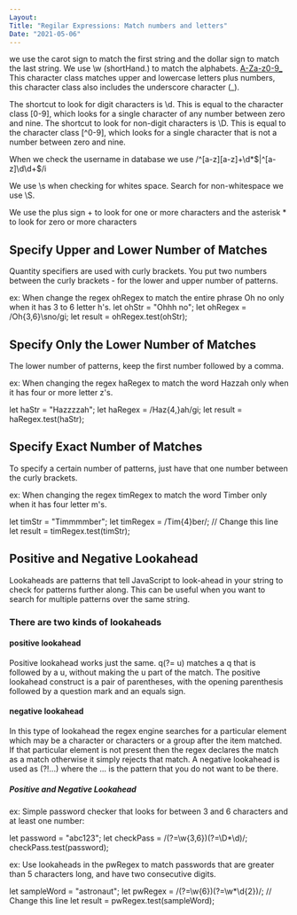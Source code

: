 ```yaml
---
Layout:
Title: "Regilar Expressions: Match numbers and letters"
Date: "2021-05-06"
---
```



we use the carot sign to match the first string and the dollar sign to match the last string.
We use \w (shortHand.) to match the alphabets. [A-Za-z0-9_](longHand.) This character class matches upper and lowercase letters plus numbers, this character class also includes the underscore character (_).

The shortcut to look for digit characters is \d. This is equal to the character class [0-9], which looks for a single character of any number between zero and nine.
The shortcut to look for non-digit characters is \D. This is equal to the character class [^0-9],  which looks for a single character that is not a number between zero and nine.

When we check the username in database we use /^[a-z][a-z]+\d*$|^[a-z]\d\d+$/i

We use \s when checking for whites space.
Search for non-whitespace we use \S.

We use the plus sign + to look for one or more characters and the asterisk * to look for zero or more characters

## Specify Upper and Lower Number of Matches

Quantity specifiers are used with curly brackets.
You put two numbers between the curly brackets - for the lower and upper number of patterns.

ex: When change the regex ohRegex to match the entire phrase Oh no only when it has 3 to 6 letter h's.
let ohStr = "Ohhh no";
let ohRegex = /Oh{3,6}\sno/gi;
let result = ohRegex.test(ohStr);

## Specify Only the Lower Number of Matches

The lower number of patterns, keep the first number followed by a comma.

ex: When changing the regex haRegex to match the word Hazzah only when it has four or more letter z's.

let haStr = "Hazzzzah";
let haRegex = /Haz{4,}ah/gi; 
let result = haRegex.test(haStr);

## Specify Exact Number of Matches

To specify a certain number of patterns, just have that one number between the curly brackets.

ex: When changing the regex timRegex to match the word Timber only when it has four letter m's.

let timStr = "Timmmmber";
let timRegex = /Tim{4}ber/; // Change this line
let result = timRegex.test(timStr);

## Positive and Negative Lookahead

Lookaheads are patterns that tell JavaScript to look-ahead in your string to check for patterns further along. This can be useful when you want to search for multiple patterns over the same string.

### There are two kinds of lookaheads
#### positive lookahead 

Positive lookahead works just the same. q(?= u) matches a q that is followed by a u, without making the u part of the match. The positive lookahead construct is a pair of parentheses, with the opening parenthesis followed by a question mark and an equals sign.

#### negative lookahead

In this type of lookahead the regex engine searches for a particular element which may be a character or characters or a group after the item matched. If that particular element is not present then the regex declares the match as a match otherwise it simply rejects that match.
A negative lookahead is used as (?!...) where the ... is the pattern that you do not want to be there. 

##### Positive and Negative Lookahead

ex: Simple password checker that looks for between 3 and 6 characters and at least one number:

let password = "abc123";
let checkPass = /(?=\w{3,6})(?=\D*\d)/;
checkPass.test(password);

ex: Use lookaheads in the pwRegex to match passwords that are greater than 5 characters long, and have two consecutive digits.

let sampleWord = "astronaut";
let pwRegex = /(?=\w{6})(?=\w*\d{2})/; // Change this line
let result = pwRegex.test(sampleWord);

